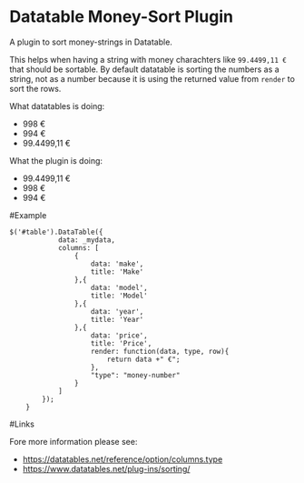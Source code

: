 Datatable Money-Sort Plugin
============
A plugin to sort money-strings in Datatable.

This helps when having a string with money charachters like `99.4499,11 €` that should be sortable. 
By default datatable is sorting the numbers as a string, not as a number because it is using the returned value from `render` to sort the rows.

What datatables is doing:

- 998 €
- 994 €
- 99.4499,11 €

What the plugin is doing:


- 99.4499,11 €
- 998 €
- 994 €

#Example

```JS
$('#table').DataTable({
			data: _mydata,
			columns: [
				{
					data: 'make',
					title: 'Make'
				},{
					data: 'model',
					title: 'Model'
				},{
					data: 'year',
					title: 'Year'
				},{
					data: 'price',
					title: 'Price',
					render: function(data, type, row){
						return data +" €";
					},
					"type": "money-number" 
				}
			]
		});
	}
```

#Links

Fore more information please see:

- https://datatables.net/reference/option/columns.type
- https://www.datatables.net/plug-ins/sorting/